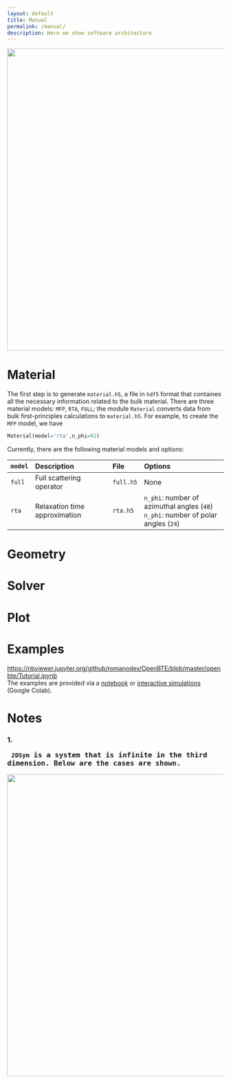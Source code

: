 ```yaml
---
layout: default
title: Manual
permalink: /manual/
description: Here we show software architecture
---
```



<script type="text/x-mathjax-config">
  MathJax.Hub.Config({
    extensions: [
      "MathMenu.js",
      "MathZoom.js",
      "AssistiveMML.js",
      "a11y/accessibility-menu.js"
    ],
    jax: ["input/TeX", "output/CommonHTML"],
    TeX: {
      extensions: [
        "AMSmath.js",
        "AMSsymbols.js",
        "noErrors.js",
        "noUndefined.js",
      ]
    }
  });
</script>

<script type="text/javascript" async
  src="https://cdn.mathjax.org/mathjax/latest/MathJax.js?config=TeX-MML-AM_CHTML">
</script>

<p align="center">
<img  align="center" width="700" src="https://docs.google.com/drawings/d/e/2PACX-1vRqrihU3IHGVNRaNN7sc2r5CMphXVz6iT8jesHsX0blyj7GPh5KyiUiOFw8WMH9bHHNZYMzBTIgLPNo/pub?w=800&h=500">
</p>

# Material

The first step is to generate `material.h5`, a file in `hdf5` format that containes all the necessary information related to the bulk material. There are three material models: `MFP`, `RTA`, `FULL`; the module `Material` converts data from bulk first-principles calculations to `material.h5`. For example, to create the `MFP` model, we have

```python
Material(model='rta',n_phi=92)
```

Currently, there are the following material models and options:

|  `model`   | Description    |  File  |   Options     |  
|:-----------|:---------------|:-------|:--------------|
|   `full`     | Full scattering operator | `full.h5` | None |
|   `rta`     | Relaxation time approximation | `rta.h5` | `n_phi`: number of azimuthal angles (`48`) <br> `n_phi`: number of polar angles (`24`)|




# Geometry
# Solver
# Plot
# Examples
https://nbviewer.jupyter.org/github/romanodev/OpenBTE/blob/master/openbte/Tutorial.ipynb  
The examples are provided via a [notebook](https://nbviewer.jupyter.org/github/romanodev/OpenBTE/blob/master/openbte/Tutorial.ipynb ) or [interactive simulations](https://colab.research.google.com/drive/1eAfX3PgyO7TyGWPee8HRx5ZbQ7tZfLDr) (Google Colab).

# Notes

### <a name="1"></a> 1. <pre> `2DSym` is a system that is infinite in the third dimension. Below are the cases are shown.

<p align="left">
<img  align="left" width="700" src="https://docs.google.com/drawings/d/e/2PACX-1vRUa6nwKHA_kCBaofjivbwPbmgweDab5xXCKdEesLTZF622a020f0xm7rlufdCufwhquPBLLTTFzrEO/pub?w=885&h=138">
</p>

</pre>

 



